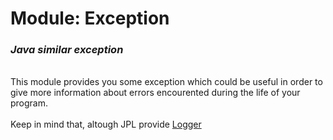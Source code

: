 # **Module: Exception**
### ***Java similar exception***  
<br>
This module provides you some exception which could be useful in order to give more information about errors encourented during the life of your program.
<br><br>
Keep in mind that, altough JPL provide <a href="https://github.com/Gabriele-P03/Libraries/tree/main/logger">Logger</a>
